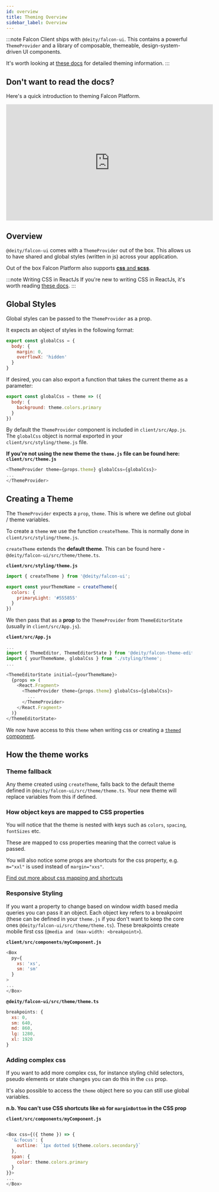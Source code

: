 ```yaml
---
id: overview
title: Theming Overview
sidebar_label: Overview
---
```


:::note Falcon Client ships with `@deity/falcon-ui`.
This contains a powerful `ThemeProvider` and a library of composable, themeable, design-system-driven UI components.

It's worth looking at <a href="https://falcon-ui.docs.deity.io/" target="_blank" rel="noopener noreferrer">these docs</a> for detailed theming information.
:::

## Don't want to read the docs?
Here's a quick introduction to theming Falcon Platform.

<iframe width="560" height="315" src="https://www.youtube.com/embed/W8WoLoF54kI?rel=0" frameborder="0" allow="accelerometer; autoplay; encrypted-media; gyroscope; picture-in-picture" allowFullScreen></iframe>

## Overview
`@deity/falcon-ui` comes with a `ThemeProvider` out of the box. This allows us to have shared and global styles (written in js) across your application.

Out of the box Falcon Platform also supports [**css** and **scss**](/docs/platform/client/theming/css-sass).

:::note Writing CSS in ReactJs
If you're new to writing CSS in ReactJs, it's worth reading <a href="https://www.w3schools.com/react/react_css.asp" target="_blank" rel="noopener noreferrer">these docs</a>.
:::

## Global Styles

Global styles can be passed to the `ThemeProvider` as a prop.

It expects an object of styles in the following format:

```js
export const globalCss = {
  body: {
    margin: 0,
    overflowX: 'hidden'
  }
}
```

If desired, you can also export a function that takes the current theme as a parameter:

```js
export const globalCss = theme => ({
  body: {
    background: theme.colors.primary
  }
})
```

By default the `ThemeProvider` component is included in `client/src/App.js`. The `globalCss` object is normal exported in your `client/src/styling/theme.js` file.

**If you're not using the new theme the `theme.js` file can be found here: `client/src/theme.js`**

```js
<ThemeProvider theme={props.theme} globalCss={globalCss}>
...
</ThemeProvider>
```

## Creating a Theme

The `ThemeProvider` expects a `prop`, `theme`. This is where we define out global / theme variables.

To create a `theme` we use the function `createTheme`. This is normally done in `client/src/styling/theme.js`.

`createTheme` extends the **default theme**. This can be found here - `@deity/falcon-ui/src/theme/theme.ts`.

**`client/src/styling/theme.js`**
```js
import { createTheme } from '@deity/falcon-ui';

export const yourThemeName = createTheme({
  colors: {
    primaryLight: '#555855'
  }
})
```

We then pass that as a **prop** to the `ThemeProvider` from `ThemeEditorState` (usually in `client/src/App.js`).


**`client/src/App.js`**
```js
...
import { ThemeEditor, ThemeEditorState } from '@deity/falcon-theme-editor';
import { yourThemeName, globalCss } from './styling/theme';
...

<ThemeEditorState initial={yourThemeName}>
  {props => (
    <React.Fragment>
      <ThemeProvider theme={props.theme} globalCss={globalCss}>
        ...
      </ThemeProvider>
    </React.Fragment>
  )}
</ThemeEditorState>           
```

We now have access to this `theme` when writing css or creating a [`themed` component](#themed-components).


## How the theme works

### Theme fallback
Any theme created using `createTheme`, falls back to the default theme defined in `@deity/falcon-ui/src/theme/theme.ts`.  Your new theme will replace variables from this if defined.

### How object keys are mapped to CSS properties

You will notice that the theme is nested with keys such as `colors`, `spacing`, `fontSizes` etc.

These are mapped to css properties meaning that the correct value is passed.

You will also notice some props are shortcuts for the css property, e.g. `m="xxl"` is used instead of `margin="xxs"`. 

[Find out more about css mapping and shortcuts](/docs/platform/client/theming/css-mapping)

### Responsive Styling

If you want a property to change based on window width based media queries you can pass it an object. Each object key refers to a breakpoint (these can be defined in your `theme.js` if you don't want to keep the core ones `@deity/falcon-ui/src/theme/theme.ts`). These breakpoints create mobile first css (`@media and (max-width: <breakpoint>`).

**`client/src/components/myComponent.js`**
```js
<Box
  py={
    xs: 'xs',
    sm: 'sm'
  }
>
...
</Box>
```

**`@deity/falcon-ui/src/theme/theme.ts`**
```js
breakpoints: {
  xs: 0,
  sm: 640,
  md: 860,
  lg: 1280,
  xl: 1920
}
```

### Adding complex css

If you want to add more complex css, for instance styling child selectors, pseudo elements or state changes you can do this in the `css` prop.

It's also possible to access the `theme` object here so you can still use global variables.

**n.b. You can't use CSS shortcuts like `mb` for `marginBottom` in the CSS prop**

**`client/src/components/myComponent.js`**
```js

<Box css={({ theme }) => {
  '&:focus': {
    outline: `1px dotted ${theme.colors.secondary}`
  },
  span: {
    color: theme.colors.primary
  }
}}>
...
</Box>
```

